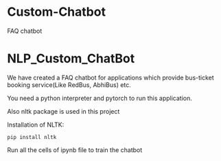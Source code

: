 # Custom-Chatbot
FAQ chatbot


# NLP_Custom_ChatBot

We have created a FAQ chatbot for applications which provide bus-ticket booking service(Like RedBus, AbhiBus) etc.

You need a python interpreter and pytorch to run this application.

Also nltk package is used in this project

Installation of NLTK:

```
pip install nltk
```
Run all the cells of ipynb file to train the chatbot

